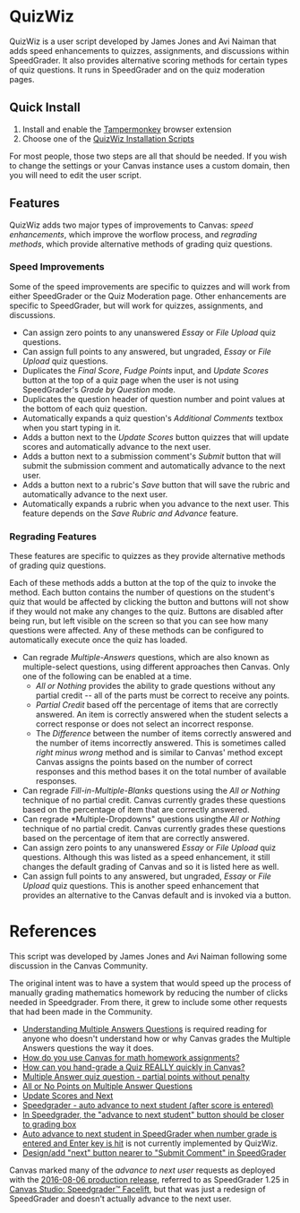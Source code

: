 # QuizWiz
QuizWiz is a user script developed by James Jones​ and Avi Naiman that adds speed enhancements to quizzes, assignments, and discussions within SpeedGrader. It also provides alternative scoring methods for certain types of quiz questions. It runs in SpeedGrader and on the quiz moderation pages.

## Quick Install
1. Install and enable the [Tampermonkey](http://tampermonkey.net/) browser extension
2. Choose one of the [QuizWiz Installation Scripts](install)

For most people, those two steps are all that should be needed. If you wish to change the settings or your Canvas instance uses a custom domain, then you will need to edit the user script.

## Features
QuizWiz adds two major types of improvements to Canvas: *speed enhancements*, which improve the worflow process, and *regrading methods*, which provide alternative methods of grading quiz questions.

### Speed Improvements
Some of the speed improvements are specific to quizzes and will work from either SpeedGrader or the Quiz Moderation page. Other enhancements are specific to SpeedGrader, but will work for quizzes, assignments, and discussions.
* Can assign zero points to any unanswered *Essay* or *File Upload* quiz questions.
* Can assign full points to any answered, but ungraded, *Essay* or *File Upload* quiz questions.
* Duplicates the *Final Score*, *Fudge Points* input, and *Update Scores* button at the top of a quiz page when the user is not using SpeedGrader's *Grade by Question* mode.
* Duplicates the question header of question number and point values at the bottom of each quiz question.
* Automatically expands a quiz question's *Additional Comments* textbox when you start typing in it.
* Adds a button next to the *Update Scores* button quizzes that will update scores and automatically advance to the next user.
* Adds a button next to a submission comment's *Submit* button that will submit the submission comment and automatically advance to the next user.
* Adds a button next to a rubric's *Save* button that will save the rubric and automatically advance to the next user.
* Automatically expands a rubric when you advance to the next user. This feature depends on the *Save Rubric and Advance* feature.

### Regrading Features
These features are specific to quizzes as they provide alternative methods of grading quiz questions.

Each of these methods adds a button at the top of the quiz to invoke the method. Each button contains the number of questions on the student's quiz that would be affected by clicking the button and buttons will not show if they would not make any changes to the quiz. Buttons are disabled after being run, but left visible on the screen so that you can see how many questions were affected. Any of these methods can be configured to automatically execute once the quiz has loaded.
* Can regrade *Multiple-Answers* questions, which are also known as multiple-select questions, using different approaches then Canvas. Only one of the following can be enabled at a time.
    * *All or Nothing* provides the ability to grade questions without any partial credit -- all of the parts must be correct to receive any points.
    * *Partial Credit* based off the percentage of items that are correctly answered. An item is correctly answered when the student selects a correct response or does not select an incorrect response.
    * The *Difference* between the number of items correctly answered and the number of items incorrectly answered. This is sometimes called *right minus wrong* method and is similar to Canvas' method except Canvas assigns the points based on the number of correct responses and this method bases it on the total number of available responses.
* Can regrade *Fill-in-Multiple-Blanks* questions using the *All or Nothing* technique of no partial credit. Canvas currently grades these questions based on the percentage of item that are correctly answered.
* Can regrade *Multiple-Dropdowns" questions usingthe *All or Nothing* technique of no partial credit. Canvas currently grades these questions based on the percentage of item that are correctly answered.
* Can assign zero points to any unanswered *Essay* or *File Upload* quiz questions. Although this was listed as a speed enhancement, it still changes the default grading of Canvas and so it is listed here as well.
* Can assign full points to any answered, but ungraded, *Essay* or *File Upload* quiz questions. This is another speed enhancement that provides an alternative to the Canvas default and is invoked via a button.

# References
This script was developed by James Jones and Avi Naiman following some discussion in the Canvas Community.

The original intent was to have a system that would speed up the process of manually grading mathematics homework by reducing the number of clicks needed in Speedgrader. From there, it grew to include some other requests that had been made in the Community.
* [Understanding Multiple Answers Questions](https://community.canvaslms.com/docs/DOC-6674) is required reading for anyone who doesn't understand how or why Canvas grades the Multiple Answers questions the way it does.
* [How do you use Canvas for math homework assignments?](https://community.canvaslms.com/message/33657)
* [How can you hand-grade a Quiz REALLY quickly in Canvas?](https://community.canvaslms.com/message/33481)
* [Multiple Answer quiz question - partial points without penalty](https://community.canvaslms.com/ideas/2443)
* [All or No Points on Multiple Answer Questions](https://community.canvaslms.com/ideas/1241)
* [Update Scores and Next](https://community.canvaslms.com/ideas/1321)
* [Speedgrader - auto advance to next student (after score is entered)](https://community.canvaslms.com/ideas/5625)
* [In Speedgrader, the "advance to next student" button should be closer to grading box](https://community.canvaslms.com/ideas/3289)
* [Auto advance to next student in SpeedGrader when number grade is entered and Enter key is hit](https://community.canvaslms.com/ideas/2653) is not currently implemented by QuizWiz.
* [Design/add "next" button nearer to "Submit Comment" in SpeedGrader](https://community.canvaslms.com/ideas/2896)

Canvas marked many of the *advance to next user* requests as deployed with the [2016-08-06 production release](https://community.canvaslms.com/docs/DOC-7881), referred to as SpeedGrader 1.25 in [Canvas Studio: Speedgrader™ Facelift](https://community.canvaslms.com/docs/DOC-7207), but that was just a redesign of SpeedGrader and doesn't actually advance to the next user.
